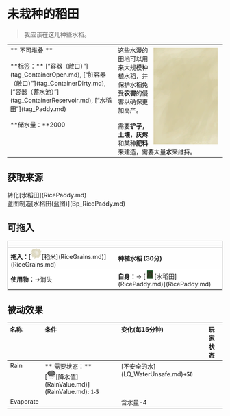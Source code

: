 # 未栽种的稻田  
> 我应该在这儿种些水稻。  
  
<table class="table table-bordered" data-toggle="table"  data-show-header="false"><thead style="display:none"><tr ><th  style="width:50%;text-align:left;vertical-align:top;"  >title</th><th  style="width:50%;text-align:left;vertical-align:top;"  ></th></tr></thead><tr ><td  style="width:50%;text-align:left;vertical-align:top;"  >** 不可堆叠 **<br><br>**标签：**	[“容器（敞口）”](tag_ContainerOpen.md), [“脏容器（敞口）”](tag_ContainerDirty.md), [“容器（蓄水池）”](tag_ContainerReservoir.md), [“水稻田”](tag_Paddy.md)<br><br>**储水量：**2000</td><td  style="width:50%;text-align:left;vertical-align:top;"  ><div style="float:right; margin:5px"><div class="gamecard" style="width:150px; height:225px;"><a href="RicePaddyEmpty.md" style="color:black"><img class="bg" decoding="async" src="Sprite/BG_SandTop.png" href="a.md" style="max-width:150px;max-height:225px;"><img decoding="async" src="Sprite/RicePaddyEmpty.png" class="cardimageNoBack" style="transform: translate(-50%, 0%) scale(0.4398826979472141);"><span style="font-size: 25px;">未栽种的稻田</span></a></div></div>这些水漫的田地可以用来大规模种植水稻，并保护水稻免受<b>农害</b>的侵害以确保更加高产。<br><br>需要<b>铲子，土壤，灰烬</b>和某种<b>肥料</b>来建造，需要大量<b>水</b>来维持。</td></tr></tbody></table>  
  
## 获取来源  
<div style="display:inline-block"><div class="gamedatalist" style="text-align:left;min-width:200px;min-height:0px;"><div style="display:inline-block"><div style="display:inline-block;vertical-align:middle;">转化</div><div style="display:inline-block;vertical-align:middle;">[水稻田](RicePaddy.md)</div></div></div><div class="gamedatalist" style="text-align:left;min-width:200px;min-height:0px;"><div style="display:inline-block"><div style="display:inline-block;vertical-align:middle;">蓝图制造</div><div style="display:inline-block;vertical-align:middle;">[水稻田(蓝图)](Bp_RicePaddy.md)</div></div></div></div>  
  
## 可拖入  
<div  style="border:1px solid #CCC;"><table style="margin-bottom:0px;"><tr><td style="width:40%;text-align:left; background-color:#FEFEFE"><b>拖入：</b>[<div style="width:25px;display:inline-block;text-align:center"><img decoding="async" src="Sprite/Rice.png" href="a.md" style="max-width:25px;max-height:25px;"></div>[稻米](RiceGrains.md)](RiceGrains.md)</td><td style="width:40%;font-size:1em;font-weight:bold;background-color:#FEFEFE">种植水稻 (<font data-toggle="tooltip" data-placement="top" title="2TP">30分</font>) </td></tr><tr style="background-color:#FFFFFF"><td style=""><b>使用物：</b>→消失</td><td style=""><b>自身：</b>→ [<div style="width:20px;display:inline-block;text-align:center"><img decoding="async" src="Sprite/RicePaddyEmptyPlanted.png" href="a.md" style="max-width:20px;max-height:20px;"></div>[水稻田](RicePaddy.md)](RicePaddy.md)</td></tr></table></div>  
  
## 被动效果  
<table class="table table-bordered" data-toggle="table"  ><thead style=""><tr ><th  style="text-align:left;vertical-align:top;"  >名称</th><th  style="text-align:left;vertical-align:top;"  >条件</th><th  style="text-align:left;vertical-align:top;"  >变化(每15分钟)</th><th  style="text-align:left;vertical-align:top;"  data-sortable="true"  >玩家状态</th></tr></thead><tr ><td  style="text-align:left;vertical-align:top;"  >Rain</td><td  style="text-align:left;vertical-align:top;"  >** 需要状态：**<br>[<div style="width:20px;display:inline-block;text-align:center"><img decoding="async" src="Sprite/RainLight.png" href="a.md" style="max-width:20px;max-height:20px;"></div>[降水值](RainValue.md)](RainValue.md): <span style="font-family:ui-monospace"><b>1-5</b></span></td><td  style="text-align:left;vertical-align:top;"  >[不安全的水](LQ_WaterUnsafe.md)<span style="font-family:ui-monospace"><b>+50</b></span></td><td  style="text-align:left;vertical-align:top;"  ></td></tr><tr ><td  style="text-align:left;vertical-align:top;"  >Evaporate</td><td  style="text-align:left;vertical-align:top;"  ></td><td  style="text-align:left;vertical-align:top;"  >含水量-4</td><td  style="text-align:left;vertical-align:top;"  ></td></tr></tbody></table>  
  


<script>document.title="未栽种的稻田 - 卡牌生存百科 Card Survival Wiki";</script>